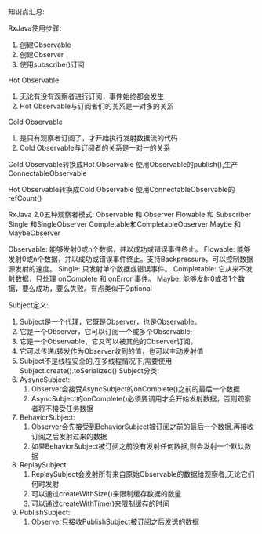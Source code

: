 知识点汇总:

RxJava使用步骤:
 1. 创建Observable
 2. 创建Observer
 3. 使用subscribe()订阅


Hot Observable
 1. 无论有没有观察者进行订阅，事件始终都会发生
 2. Hot Observable与订阅者们的关系是一对多的关系


Cold Observable
  1. 是只有观察者订阅了，才开始执行发射数据流的代码
  2. Cold Observable与订阅者的关系是一对一的关系

Cold Observable转换成Hot Observable
  使用Observable的publish(),生产ConnectableObservable
 
Hot Observable转换成Cold Observable
 使用ConnectableObservable的refCount()


RxJava 2.0五种观察者模式:
    Observable 和 Observer
    Flowable 和 Subscriber
    Single 和SingleObserver
    Completable和CompletableObserver
    Maybe 和MaybeObserver

Observable:	能够发射0或n个数据，并以成功或错误事件终止。
Flowable: 能够发射0或n个数据，并以成功或错误事件终止。支持Backpressure，可以控制数据源发射的速度。
Single:	只发射单个数据或错误事件。
Completable: 它从来不发射数据，只处理 onComplete 和 onError 事件。
Maybe: 能够发射0或者1个数据，要么成功，要么失败。有点类似于Optional


Subject定义: 
 1. Subject是一个代理，它既是Observer，也是Observable。
 2. 它是一个Observer，它可以订阅一个或多个Observable;
 3. 它是一个Observable，它又可以被其他的Observer订阅。
 4. 它可以传递/转发作为Observer收到的值，也可以主动发射值
 5. Subject不是线程安全的,在多线程情况下,需要使用Subject.create().toSerialized()
Subject分类:
 1. AysyncSubject: 
     1) Observer会接受AsyncSubject的onComplete()之前的最后一个数据
     2) AsyncSubject的onComplete()必须要调用才会开始发射数据，否则观察者将不接受任务数据
 2. BehaviorSubject:
     1) Observer会先接受到BehaviorSubject被订阅之前的最后一个数据,再接收订阅之后发射过来的数据
     2) 如果BehaviorSubject被订阅之前没有发射任何数据,则会发射一个默认数据
 3. ReplaySubject:
     1) ReplaySubject会发射所有来自原始Observable的数据给观察者,无论它们何时发射
     2) 可以通过createWithSize()来限制缓存数据的数量
     3) 可以通过createWithTime()来限制缓存的时间
 4. PublishSubject: 
     1) Observer只接收PublishSubject被订阅之后发送的数据